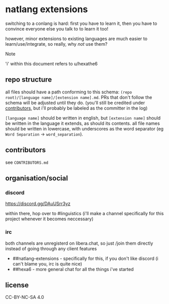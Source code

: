 # natlang extensions

switching to a conlang is hard: first you have to learn it,
then you have to convince everyone else you talk to to learn it too!

however, minor extensions to existing languages are much easier
to learn/use/integrate, so really, why *not* use them?

> [!Note]
> 'i' within this document refers to u/hexathe6

## repo structure

all files should have a path conforming to this schema:
`(repo root)/[language name]/[extension name].md`.
PRs that don't follow the schema will be adjusted until they do.
(you'll still be credited under [contributors](#contributors),
but i'll probably be labeled as the committer in the log)

`[language name]` should be written in english, but `[extension name]`
should be written in the language it extends, as should its
contents. all file names should be written in lowercase, with
underscores as the word separator (eg `Word Separation` ->
`word_separation`).

## contributors

see `CONTRIBUTORS.md`

## organisation/social

### discord

https://discord.gg/DAuUSrr3yz

within there, hop over to #linguistics (i'll make a channel specifically for this project whenever it becomes neccessary)

### irc

both channels are unregisterd on libera.chat, so just /join them directly instead of going through any client features
- ##natlang-extensions - specifically for this, if you don't like discord (i can't blame you, irc is quite nice)
- ##hexa6 - more general chat for all the things i've started

## license

CC-BY-NC-SA 4.0
